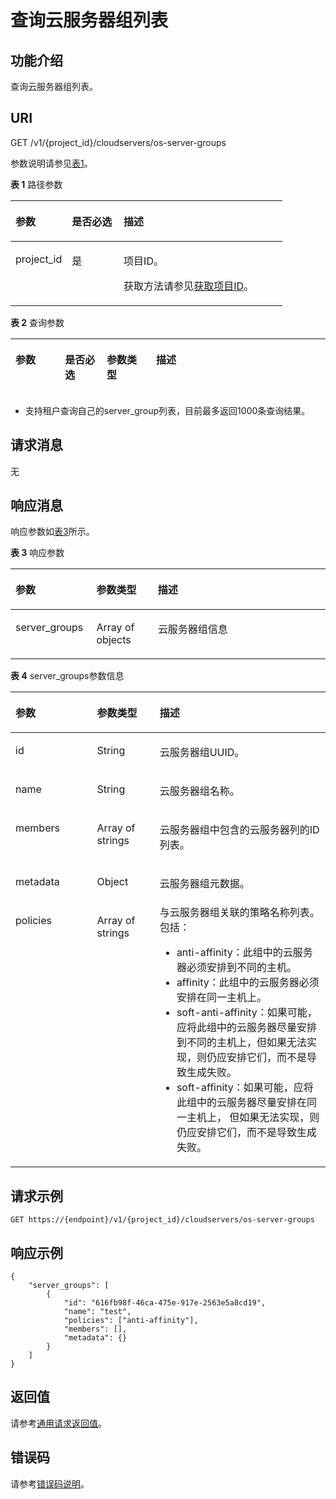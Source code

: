 # 查询云服务器组列表<a name="ZH-CN_TOPIC_0175597846"></a>

## 功能介绍<a name="zh-cn_topic_0057973158_section14574577"></a>

查询云服务器组列表。

## URI<a name="zh-cn_topic_0057973158_section64062336"></a>

GET /v1/\{project\_id\}/cloudservers/os-server-groups

参数说明请参见[表1](#zh-cn_topic_0057973158_zh-cn_topic_0020212650_table62669527)。

**表 1**  路径参数

<a name="zh-cn_topic_0057973158_zh-cn_topic_0020212650_table62669527"></a>
<table><thead align="left"><tr id="zh-cn_topic_0057973158_zh-cn_topic_0020212650_row33894570"><th class="cellrowborder" valign="top" width="20.74%" id="mcps1.2.4.1.1"><p id="p5187119"><a name="p5187119"></a><a name="p5187119"></a>参数</p>
</th>
<th class="cellrowborder" valign="top" width="19.05%" id="mcps1.2.4.1.2"><p id="p17503500"><a name="p17503500"></a><a name="p17503500"></a>是否必选</p>
</th>
<th class="cellrowborder" valign="top" width="60.209999999999994%" id="mcps1.2.4.1.3"><p id="p8497414"><a name="p8497414"></a><a name="p8497414"></a>描述</p>
</th>
</tr>
</thead>
<tbody><tr id="zh-cn_topic_0057973158_zh-cn_topic_0020212650_row8419032"><td class="cellrowborder" valign="top" width="20.74%" headers="mcps1.2.4.1.1 "><p id="zh-cn_topic_0057973158_zh-cn_topic_0020212650_p10852974"><a name="zh-cn_topic_0057973158_zh-cn_topic_0020212650_p10852974"></a><a name="zh-cn_topic_0057973158_zh-cn_topic_0020212650_p10852974"></a>project_id</p>
</td>
<td class="cellrowborder" valign="top" width="19.05%" headers="mcps1.2.4.1.2 "><p id="zh-cn_topic_0057973158_zh-cn_topic_0020212650_p6675738"><a name="zh-cn_topic_0057973158_zh-cn_topic_0020212650_p6675738"></a><a name="zh-cn_topic_0057973158_zh-cn_topic_0020212650_p6675738"></a>是</p>
</td>
<td class="cellrowborder" valign="top" width="60.209999999999994%" headers="mcps1.2.4.1.3 "><p id="p37593705"><a name="p37593705"></a><a name="p37593705"></a>项目ID。</p>
<p id="p1180512217438"><a name="p1180512217438"></a><a name="p1180512217438"></a>获取方法请参见<a href="获取项目ID.md">获取项目ID</a>。</p>
</td>
</tr>
</tbody>
</table>

**表 2**  查询参数

<a name="zh-cn_topic_0057973158_table7928881"></a>
<table><thead align="left"><tr id="zh-cn_topic_0057973158_row34501696"><th class="cellrowborder" valign="top" width="15.721572157215721%" id="mcps1.2.5.1.1"><p id="zh-cn_topic_0057972670_p57733603"><a name="zh-cn_topic_0057972670_p57733603"></a><a name="zh-cn_topic_0057972670_p57733603"></a>参数</p>
</th>
<th class="cellrowborder" valign="top" width="13.24132413241324%" id="mcps1.2.5.1.2"><p id="p19939153975911"><a name="p19939153975911"></a><a name="p19939153975911"></a>是否必选</p>
</th>
<th class="cellrowborder" valign="top" width="15.701570157015702%" id="mcps1.2.5.1.3"><p id="zh-cn_topic_0057972670_p45910260"><a name="zh-cn_topic_0057972670_p45910260"></a><a name="zh-cn_topic_0057972670_p45910260"></a>参数类型</p>
</th>
<th class="cellrowborder" valign="top" width="55.33553355335533%" id="mcps1.2.5.1.4"><p id="zh-cn_topic_0057972670_p32634650"><a name="zh-cn_topic_0057972670_p32634650"></a><a name="zh-cn_topic_0057972670_p32634650"></a>描述</p>
</th>
</tr>
</thead>
<tbody></tbody>
</table>

-   支持租户查询自己的server\_group列表，目前最多返回1000条查询结果。

## 请求消息<a name="section7792390713"></a>

无

## 响应消息<a name="zh-cn_topic_0057973158_section10175274"></a>

响应参数如[表3](#zh-cn_topic_0057973158_table37835893)所示。

**表 3**  响应参数

<a name="zh-cn_topic_0057973158_table37835893"></a>
<table><thead align="left"><tr id="zh-cn_topic_0057973158_row61250015"><th class="cellrowborder" valign="top" width="25.7%" id="mcps1.2.4.1.1"><p id="p64251742182612"><a name="p64251742182612"></a><a name="p64251742182612"></a>参数</p>
</th>
<th class="cellrowborder" valign="top" width="19.5%" id="mcps1.2.4.1.2"><p id="p164258426261"><a name="p164258426261"></a><a name="p164258426261"></a>参数类型</p>
</th>
<th class="cellrowborder" valign="top" width="54.800000000000004%" id="mcps1.2.4.1.3"><p id="p1942534214263"><a name="p1942534214263"></a><a name="p1942534214263"></a>描述</p>
</th>
</tr>
</thead>
<tbody><tr id="zh-cn_topic_0057973158_row43900666"><td class="cellrowborder" valign="top" width="25.7%" headers="mcps1.2.4.1.1 "><p id="zh-cn_topic_0057973158_p66293025"><a name="zh-cn_topic_0057973158_p66293025"></a><a name="zh-cn_topic_0057973158_p66293025"></a>server_groups</p>
</td>
<td class="cellrowborder" valign="top" width="19.5%" headers="mcps1.2.4.1.2 "><p id="zh-cn_topic_0057973158_p1025965"><a name="zh-cn_topic_0057973158_p1025965"></a><a name="zh-cn_topic_0057973158_p1025965"></a>Array of objects</p>
</td>
<td class="cellrowborder" valign="top" width="54.800000000000004%" headers="mcps1.2.4.1.3 "><p id="zh-cn_topic_0057973158_p20475923"><a name="zh-cn_topic_0057973158_p20475923"></a><a name="zh-cn_topic_0057973158_p20475923"></a><span id="text15717410194116"><a name="text15717410194116"></a><a name="text15717410194116"></a>云服务器</span>组信息</p>
</td>
</tr>
</tbody>
</table>

**表 4**  server\_groups参数信息

<a name="zh-cn_topic_0057973158_table47937085"></a>
<table><thead align="left"><tr id="zh-cn_topic_0057973158_row65811616"><th class="cellrowborder" valign="top" width="25.907409259074093%" id="mcps1.2.4.1.1"><p id="p6654124612269"><a name="p6654124612269"></a><a name="p6654124612269"></a>参数</p>
</th>
<th class="cellrowborder" valign="top" width="19.86801319868013%" id="mcps1.2.4.1.2"><p id="p1865454611261"><a name="p1865454611261"></a><a name="p1865454611261"></a>参数类型</p>
</th>
<th class="cellrowborder" valign="top" width="54.224577542245775%" id="mcps1.2.4.1.3"><p id="p6654446102616"><a name="p6654446102616"></a><a name="p6654446102616"></a>描述</p>
</th>
</tr>
</thead>
<tbody><tr id="zh-cn_topic_0057973158_row33147825"><td class="cellrowborder" valign="top" width="25.907409259074093%" headers="mcps1.2.4.1.1 "><p id="zh-cn_topic_0057973158_p619317"><a name="zh-cn_topic_0057973158_p619317"></a><a name="zh-cn_topic_0057973158_p619317"></a>id</p>
</td>
<td class="cellrowborder" valign="top" width="19.86801319868013%" headers="mcps1.2.4.1.2 "><p id="zh-cn_topic_0057973158_p50164680"><a name="zh-cn_topic_0057973158_p50164680"></a><a name="zh-cn_topic_0057973158_p50164680"></a>String</p>
</td>
<td class="cellrowborder" valign="top" width="54.224577542245775%" headers="mcps1.2.4.1.3 "><p id="zh-cn_topic_0057973158_p28602690"><a name="zh-cn_topic_0057973158_p28602690"></a><a name="zh-cn_topic_0057973158_p28602690"></a><span id="text168381011114115"><a name="text168381011114115"></a><a name="text168381011114115"></a>云服务器</span>组UUID。</p>
</td>
</tr>
<tr id="zh-cn_topic_0057973158_row56097620"><td class="cellrowborder" valign="top" width="25.907409259074093%" headers="mcps1.2.4.1.1 "><p id="zh-cn_topic_0057973158_p47613365"><a name="zh-cn_topic_0057973158_p47613365"></a><a name="zh-cn_topic_0057973158_p47613365"></a>name</p>
</td>
<td class="cellrowborder" valign="top" width="19.86801319868013%" headers="mcps1.2.4.1.2 "><p id="zh-cn_topic_0057973158_p31477322"><a name="zh-cn_topic_0057973158_p31477322"></a><a name="zh-cn_topic_0057973158_p31477322"></a>String</p>
</td>
<td class="cellrowborder" valign="top" width="54.224577542245775%" headers="mcps1.2.4.1.3 "><p id="zh-cn_topic_0057973158_p28736562"><a name="zh-cn_topic_0057973158_p28736562"></a><a name="zh-cn_topic_0057973158_p28736562"></a><span id="text558251294115"><a name="text558251294115"></a><a name="text558251294115"></a>云服务器</span>组名称。</p>
</td>
</tr>
<tr id="zh-cn_topic_0057973158_row29632828"><td class="cellrowborder" valign="top" width="25.907409259074093%" headers="mcps1.2.4.1.1 "><p id="zh-cn_topic_0057973158_p51448853"><a name="zh-cn_topic_0057973158_p51448853"></a><a name="zh-cn_topic_0057973158_p51448853"></a>members</p>
</td>
<td class="cellrowborder" valign="top" width="19.86801319868013%" headers="mcps1.2.4.1.2 "><p id="zh-cn_topic_0057973158_p6607563"><a name="zh-cn_topic_0057973158_p6607563"></a><a name="zh-cn_topic_0057973158_p6607563"></a>Array of strings</p>
</td>
<td class="cellrowborder" valign="top" width="54.224577542245775%" headers="mcps1.2.4.1.3 "><p id="zh-cn_topic_0057973158_p67004395"><a name="zh-cn_topic_0057973158_p67004395"></a><a name="zh-cn_topic_0057973158_p67004395"></a><span id="text132371713174116"><a name="text132371713174116"></a><a name="text132371713174116"></a>云服务器</span>组中包含的<span id="text15829513194113"><a name="text15829513194113"></a><a name="text15829513194113"></a>云服务器</span>列的ID列表。</p>
</td>
</tr>
<tr id="zh-cn_topic_0057973158_row66168651"><td class="cellrowborder" valign="top" width="25.907409259074093%" headers="mcps1.2.4.1.1 "><p id="zh-cn_topic_0057973158_p58060511"><a name="zh-cn_topic_0057973158_p58060511"></a><a name="zh-cn_topic_0057973158_p58060511"></a>metadata</p>
</td>
<td class="cellrowborder" valign="top" width="19.86801319868013%" headers="mcps1.2.4.1.2 "><p id="zh-cn_topic_0057973158_p5280980"><a name="zh-cn_topic_0057973158_p5280980"></a><a name="zh-cn_topic_0057973158_p5280980"></a>Object</p>
</td>
<td class="cellrowborder" valign="top" width="54.224577542245775%" headers="mcps1.2.4.1.3 "><p id="zh-cn_topic_0057973158_p20340992"><a name="zh-cn_topic_0057973158_p20340992"></a><a name="zh-cn_topic_0057973158_p20340992"></a><span id="text20381201411419"><a name="text20381201411419"></a><a name="text20381201411419"></a>云服务器</span>组元数据。</p>
</td>
</tr>
<tr id="zh-cn_topic_0057973158_row146121548185317"><td class="cellrowborder" valign="top" width="25.907409259074093%" headers="mcps1.2.4.1.1 "><p id="zh-cn_topic_0057973158_p11612848145317"><a name="zh-cn_topic_0057973158_p11612848145317"></a><a name="zh-cn_topic_0057973158_p11612848145317"></a>policies</p>
</td>
<td class="cellrowborder" valign="top" width="19.86801319868013%" headers="mcps1.2.4.1.2 "><p id="zh-cn_topic_0057973158_p961210488537"><a name="zh-cn_topic_0057973158_p961210488537"></a><a name="zh-cn_topic_0057973158_p961210488537"></a>Array of strings</p>
</td>
<td class="cellrowborder" valign="top" width="54.224577542245775%" headers="mcps1.2.4.1.3 "><div class="p" id="p11241458144516"><a name="p11241458144516"></a><a name="p11241458144516"></a>与<span id="text1892601404112"><a name="text1892601404112"></a><a name="text1892601404112"></a>云服务器</span>组关联的策略名称列表。包括：<a name="zh-cn_topic_0057973153_ul1237514118527"></a><a name="zh-cn_topic_0057973153_ul1237514118527"></a><ul id="zh-cn_topic_0057973153_ul1237514118527"><li>anti-affinity：此组中的<span id="text9453215114118"><a name="text9453215114118"></a><a name="text9453215114118"></a>云服务器</span>必须安排到不同的主机。</li><li>affinity：此组中的<span id="text15993131517415"><a name="text15993131517415"></a><a name="text15993131517415"></a>云服务器</span>必须安排在同一主机上。</li><li>soft-anti-affinity：如果可能，应将此组中的<span id="text865411654117"><a name="text865411654117"></a><a name="text865411654117"></a>云服务器</span>尽量安排到不同的主机上，但如果无法实现，则仍应安排它们，而不是导致生成失败。</li><li>soft-affinity：如果可能，应将此组中的<span id="text82221317154112"><a name="text82221317154112"></a><a name="text82221317154112"></a>云服务器</span>尽量安排在同一主机上， 但如果无法实现，则仍应安排它们，而不是导致生成失败。</li></ul>
</div>
</td>
</tr>
</tbody>
</table>

## 请求示例<a name="zh-cn_topic_0057973158_section24468610"></a>

```
GET https://{endpoint}/v1/{project_id}/cloudservers/os-server-groups
```

## 响应示例<a name="section17791204310358"></a>

```
{
    "server_groups": [
        {
            "id": "616fb98f-46ca-475e-917e-2563e5a8cd19",
            "name": "test",
            "policies": ["anti-affinity"],
            "members": [],
            "metadata": {}
        }
    ]
}
```

## 返回值<a name="zh-cn_topic_0057973158_section1220312142315"></a>

请参考[通用请求返回值](通用请求返回值.md)。

## 错误码<a name="section85821649202813"></a>

请参考[错误码说明](错误码说明.md)。

